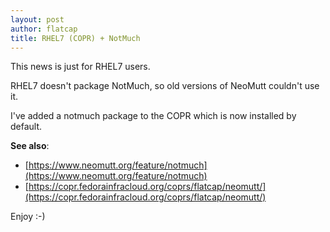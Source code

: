 ```yaml
---
layout: post
author: flatcap
title: RHEL7 (COPR) + NotMuch
---
```


This news is just for RHEL7 users. 

RHEL7 doesn't package NotMuch, so old versions of NeoMutt couldn't use it.

I've added a notmuch package to the COPR which is now installed by default.

**See also**:
- [https://www.neomutt.org/feature/notmuch](https://www.neomutt.org/feature/notmuch)
- [https://copr.fedorainfracloud.org/coprs/flatcap/neomutt/](https://copr.fedorainfracloud.org/coprs/flatcap/neomutt/)
    
Enjoy :-)

